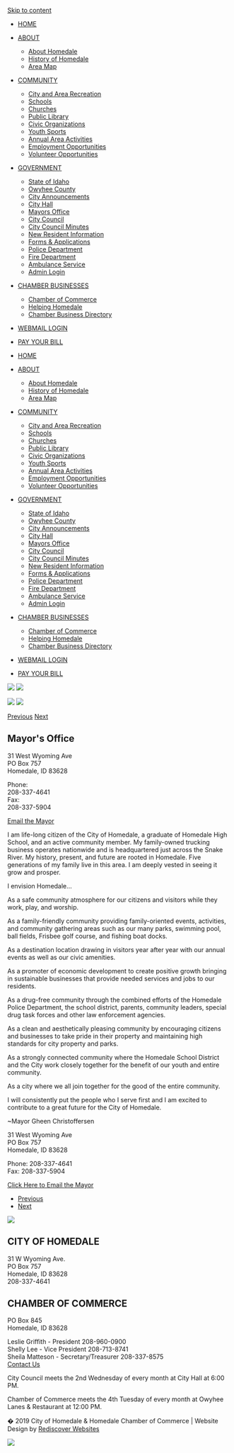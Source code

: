 [Skip to content](https://cityofhomedale.org/mayors-office/)

- [HOME](https://cityofhomedale.org)
- [ABOUT](https://cityofhomedale.org/about-homedale)
  
  - [About Homedale](https://cityofhomedale.org/about-homedale)
  - [History of Homedale](https://cityofhomedale.org/history-of-homedale)
  - [Area Map](https://goo.gl/maps/uxocxu6QuCdLqd7a6)
- [COMMUNITY](https://cityofhomedale.org/community)
  
  - [City and Area Recreation](https://cityofhomedale.org/city-and-area-recreation)
  - [Schools](https://cityofhomedale.org/schools)
  - [Churches](https://cityofhomedale.org/churches)
  - [Public Library](https://cityofhomedale.org/public-library)
  - [Civic Organizations](https://cityofhomedale.org/civic-organizations)
  - [Youth Sports](https://cityofhomedale.org/youth-sports)
  - [Annual Area Activities](https://cityofhomedale.org/annual-area-activities)
  - [Employment Opportunities](https://www2.labor.idaho.gov/JobScape)
  - [Volunteer Opportunities](https://www.serveidaho.gov)
- [GOVERNMENT](https://cityofhomedale.org/community)
  
  - [State of Idaho](https://www.idaho.gov)
  - [Owyhee County](https://owyheecounty.net)
  - [City Announcements](https://cityofhomedale.org/city-announcements)
  - [City Hall](https://cityofhomedale.org/city-hall)
  - [Mayors Office](https://cityofhomedale.org/mayors-office)
  - [City Council](https://cityofhomedale.org/city-council)
  - [City Council Minutes](https://cityofhomedale.org/city-council-minutes)
  - [New Resident Information](https://cityofhomedale.org/new-resident-information)
  - [Forms &amp; Applications](https://cityofhomedale.org/forms-applications)
  - [Police Department](https://cityofhomedale.org/police-department)
  - [Fire Department](https://cityofhomedale.org/fire-department)
  - [Ambulance Service](https://cityofhomedale.org/ambulance-service)
  - [Admin Login](https://cityofhomedale.org/wp-admin)
- [CHAMBER BUSINESSES](https://cityofhomedale.org/chamber-of-commerce)
  
  - [Chamber of Commerce](https://cityofhomedale.org/chamber-of-commerce)
  - [Helping Homedale](https://cityofhomedale.org/helpinghomedale)
  - [Chamber Business Directory](https://cityofhomedale.org/chamber-business-directory)
- [WEBMAIL LOGIN](https://login.bluehost.com/hosting/webmail)
- [PAY YOUR BILL](https://homedaleid.ourcommunityconnect.com)

<!--THE END-->

- [HOME](https://cityofhomedale.org)
- [ABOUT](https://cityofhomedale.org/about-homedale)
  
  - [About Homedale](https://cityofhomedale.org/about-homedale)
  - [History of Homedale](https://cityofhomedale.org/history-of-homedale)
  - [Area Map](https://goo.gl/maps/uxocxu6QuCdLqd7a6)
- [COMMUNITY](https://cityofhomedale.org/community)
  
  - [City and Area Recreation](https://cityofhomedale.org/city-and-area-recreation)
  - [Schools](https://cityofhomedale.org/schools)
  - [Churches](https://cityofhomedale.org/churches)
  - [Public Library](https://cityofhomedale.org/public-library)
  - [Civic Organizations](https://cityofhomedale.org/civic-organizations)
  - [Youth Sports](https://cityofhomedale.org/youth-sports)
  - [Annual Area Activities](https://cityofhomedale.org/annual-area-activities)
  - [Employment Opportunities](https://www2.labor.idaho.gov/JobScape)
  - [Volunteer Opportunities](https://www.serveidaho.gov)
- [GOVERNMENT](https://cityofhomedale.org/community)
  
  - [State of Idaho](https://www.idaho.gov)
  - [Owyhee County](https://owyheecounty.net)
  - [City Announcements](https://cityofhomedale.org/city-announcements)
  - [City Hall](https://cityofhomedale.org/city-hall)
  - [Mayors Office](https://cityofhomedale.org/mayors-office)
  - [City Council](https://cityofhomedale.org/city-council)
  - [City Council Minutes](https://cityofhomedale.org/city-council-minutes)
  - [New Resident Information](https://cityofhomedale.org/new-resident-information)
  - [Forms &amp; Applications](https://cityofhomedale.org/forms-applications)
  - [Police Department](https://cityofhomedale.org/police-department)
  - [Fire Department](https://cityofhomedale.org/fire-department)
  - [Ambulance Service](https://cityofhomedale.org/ambulance-service)
  - [Admin Login](https://cityofhomedale.org/wp-admin)
- [CHAMBER BUSINESSES](https://cityofhomedale.org/chamber-of-commerce)
  
  - [Chamber of Commerce](https://cityofhomedale.org/chamber-of-commerce)
  - [Helping Homedale](https://cityofhomedale.org/helpinghomedale)
  - [Chamber Business Directory](https://cityofhomedale.org/chamber-business-directory)
- [WEBMAIL LOGIN](https://login.bluehost.com/hosting/webmail)
- [PAY YOUR BILL](https://homedaleid.ourcommunityconnect.com)

![](https://i0.wp.com/cityofhomedale.org/wp-content/uploads/2019/07/welcometocopy.png?w=1140&ssl=1) ![](https://i0.wp.com/cityofhomedale.org/wp-content/uploads/2019/04/HOMEDALEIDAHOONLYUSE-8.png?w=1140&ssl=1)

![](https://i0.wp.com/cityofhomedale.org/wp-content/uploads/2019/04/HOMEDALEIDAHOONLYcopy1-8.png?w=1140&ssl=1) ![](https://i0.wp.com/cityofhomedale.org/wp-content/uploads/2019/07/welcometocopy.png?w=1140&ssl=1)

[Previous](https://cityofhomedale.org/mayors-office/) [Next](https://cityofhomedale.org/mayors-office/)

## Mayor's Office

31 West Wyoming Ave  
PO Box 757  
Homedale, ID 83628

Phone:   
208-337-4641  
Fax:   
208-337-5904

[Email the Mayor](mailto:alicep@cityofhomedale.org) 

I am life-long citizen of the City of Homedale, a graduate of Homedale High School, and an active community member. My family-owned trucking business operates nationwide and is headquartered just across the Snake River. My history, present, and future are rooted in Homedale. Five generations of my family live in this area. I am deeply vested in seeing it grow and prosper.

I envision Homedale…

As a safe community atmosphere for our citizens and visitors while they work, play, and worship.

As a family-friendly community providing family-oriented events, activities, and community gathering areas such as our many parks, swimming pool, ball fields, Frisbee golf course, and fishing boat docks.

As a destination location drawing in visitors year after year with our annual events as well as our civic amenities.

As a promoter of economic development to create positive growth bringing in sustainable businesses that provide needed services and jobs to our residents.

As a drug-free community through the combined efforts of the Homedale Police Department, the school district, parents, community leaders, special drug task forces and other law enforcement agencies.

As a clean and aesthetically pleasing community by encouraging citizens and businesses to take pride in their property and maintaining high standards for city property and parks.

As a strongly connected community where the Homedale School District and the City work closely together for the benefit of our youth and entire community.

As a city where we all join together for the good of the entire community.

I will consistently put the people who I serve first and I am excited to contribute to a great future for the City of Homedale.

~Mayor Gheen Christoffersen

31 West Wyoming Ave  
PO Box 757  
Homedale, ID 83628 

Phone: 208-337-4641  
Fax: 208-337-5904

[Click Here to Email the Mayor](mailto:cityofhomedale@cableone.net) 

<!--THE END-->

- [Previous](https://cityofhomedale.org/mayors-office)
- [Next](https://cityofhomedale.org/mayors-office)

![](https://cityofhomedale.org/wp-content/themes/HomedaleV60319/images/HOMEDALEIDAHOONLYcopy1.png)

## CITY OF HOMEDALE

31 W Wyoming Ave.  
PO Box 757  
Homedale, ID 83628  
208-337-4641

## CHAMBER OF COMMERCE

PO Box 845  
Homedale, ID 83628

Leslie Griffith - President 208-960-0900  
Shelly Lee - Vice President 208-713-8741  
Sheila Matteson - Secretary/Treasurer 208-337-8575  
[Contact Us](https://cityofhomedale.org/chamber-of-commerce)

City Council meets the 2nd Wednesday of every month at City Hall at 6:00 PM.

Chamber of Commerce meets the 4th Tuesday of every month at Owyhee Lanes &amp; Restaurant at 12:00 PM.

� 2019 City of Homedale &amp; Homedale Chamber of Commerce | Website Design by [Rediscover Websites](https://rediscoverwebsites.com)

![](https://cityofhomedale.org/wp-content/plugins/wpfront-scroll-top/includes/assets/icons/1.png)